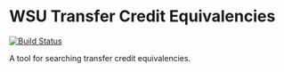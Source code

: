 # WSU Transfer Credit Equivalencies

[![Build Status](https://travis-ci.org/washingtonstateuniversity/WSUWP-Transfer-Equivalencies.svg?branch=master)](https://travis-ci.org/washingtonstateuniversity/WSUWP-Transfer-Equivalencies)

A tool for searching transfer credit equivalencies.
